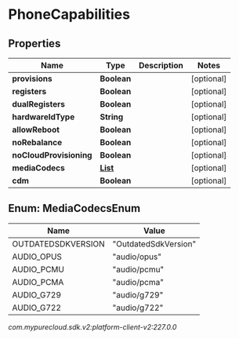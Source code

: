 # PhoneCapabilities


## Properties

| Name | Type | Description | Notes |
| ------------ | ------------- | ------------- | ------------- |
| **provisions** | **Boolean** |  |  [optional] |
| **registers** | **Boolean** |  |  [optional] |
| **dualRegisters** | **Boolean** |  |  [optional] |
| **hardwareIdType** | **String** |  |  [optional] |
| **allowReboot** | **Boolean** |  |  [optional] |
| **noRebalance** | **Boolean** |  |  [optional] |
| **noCloudProvisioning** | **Boolean** |  |  [optional] |
| **mediaCodecs** | [**List<MediaCodecsEnum>**](#Enum--MediaCodecsEnum) |  |  [optional] |
| **cdm** | **Boolean** |  |  [optional] |


## Enum: MediaCodecsEnum

| Name | Value |
| ---- | ----- |
| OUTDATEDSDKVERSION | &quot;OutdatedSdkVersion&quot; |
| AUDIO_OPUS | &quot;audio/opus&quot; |
| AUDIO_PCMU | &quot;audio/pcmu&quot; |
| AUDIO_PCMA | &quot;audio/pcma&quot; |
| AUDIO_G729 | &quot;audio/g729&quot; |
| AUDIO_G722 | &quot;audio/g722&quot; |




_com.mypurecloud.sdk.v2:platform-client-v2:227.0.0_
